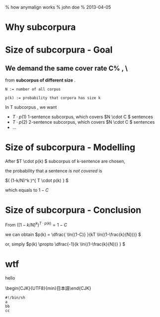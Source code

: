 % how anymalign works
% john doe
% 2013-04-05

# Why subcorpura

# Size of subcorpura - Goal

## We demand the same cover rate C% ,    \
from **subcorpus of different size** .

`N := number of all corpus`

`p(k) := probability that corpora has size k`

In T subcorpus , we want

- $T \cdot p(1)$ 1-sentence subcorpus, which covers $N \cdot C $ sentences
- $T \cdot p(2)$ 2-sentence subcorpus, which covers $N \cdot C $ sentences
- ...

# Size of subcorpura - Modelling

After $T \cdot p(k) $ subcorpus of k-sentence are chosen,

the probability that a sentence *is not covered* is

$( (1-k/N)^k )^{ T \cdot p(k) } $

which equals to $1 - C$

# Size of subcorpura - Conclusion

From $( (1-k/N)^k )^{ T \cdot p(k) } = 1 - C$

we can obtain $p(k) = \dfrac{ \ln{(1-C)} }{kT \ln{(1-\frac{k}{N})}} $

or, simply $p(k) \propto \dfrac{-1}{k \ln{(1-\frac{k}{N})} } $

# wtf

hello

\begin{CJK}{UTF8}{min}日本語\end{CJK}

    #!/bin/sh
    a
    bb
    cc

